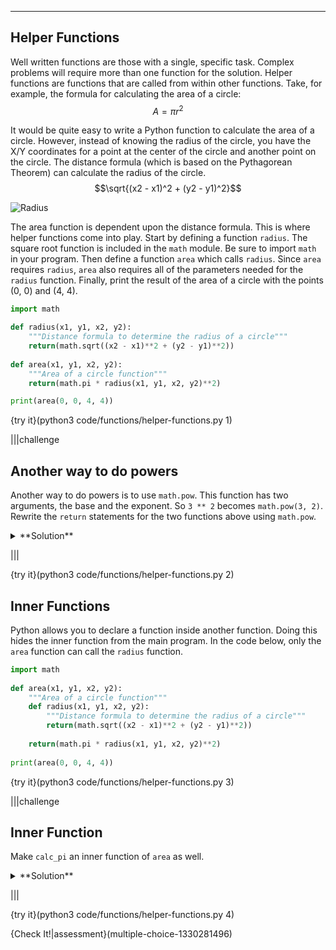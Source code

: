 ----------

## Helper Functions

Well written functions are those with a single, specific task. Complex problems will require more than one function for the solution. Helper functions are functions that are called from within other functions. Take, for example, the formula for calculating the area of a circle:
$$A = \pi r^2$$

It would be quite easy to write a Python function to calculate the area of a circle. However, instead of knowing the radius of the circle, you have the X/Y coordinates for a point at the center of the circle and another point on the circle. The distance formula (which is based on the Pythagorean Theorem) can calculate the radius of the circle.
$$\sqrt{(x2 - x1)^2 + (y2 - y1)^2}$$

![Radius](.guides/images/radius.png)

The area function is dependent upon the distance formula. This is where helper functions come into play. Start by defining a function `radius`. The square root function is included in the `math` module. Be sure to import `math` in your program. Then define a function `area` which calls `radius`. Since `area` requires `radius`, `area` also requires all of the parameters needed for the `radius` function. Finally, print the result of the area of a circle with the points (0, 0) and (4, 4).

```python
import math

def radius(x1, y1, x2, y2):
    """Distance formula to determine the radius of a circle"""
    return(math.sqrt((x2 - x1)**2 + (y2 - y1)**2))
  
def area(x1, y1, x2, y2):
    """Area of a circle function"""
    return(math.pi * radius(x1, y1, x2, y2)**2)

print(area(0, 0, 4, 4))
```

{try it}(python3 code/functions/helper-functions.py 1)

|||challenge
## Another way to do powers
Another way to do powers is to use `math.pow`. This function has two arguments, the base and the exponent. So `3 ** 2` becomes `math.pow(3, 2)`. Rewrite the `return` statements for the two functions above using `math.pow`.

<details><summary>**Solution**</summary> `math.sqrt(math.pow(x2 - x1, 2) + math.pow(y2 - y1, 2))` and `math.pi * math.pow(radius(x1, y1, x2, y2), 2)`</details>

|||

{try it}(python3 code/functions/helper-functions.py 2)

## Inner Functions

Python allows you to declare a function inside another function. Doing this hides the inner function from the main program. In the code below, only the `area` function can call the `radius` function. 

```python
import math
  
def area(x1, y1, x2, y2):
    """Area of a circle function"""
    def radius(x1, y1, x2, y2):
        """Distance formula to determine the radius of a circle"""
        return(math.sqrt((x2 - x1)**2 + (y2 - y1)**2))
    
    return(math.pi * radius(x1, y1, x2, y2)**2)
  
print(area(0, 0, 4, 4))
```

{try it}(python3 code/functions/helper-functions.py 3)

|||challenge
## Inner Function
Make `calc_pi` an inner function of `area` as well.
<details><summary>**Solution**</summary>Here is one possible solution.<img src=".guides/images/pi-inner-function.png" /> </details>

|||

{try it}(python3 code/functions/helper-functions.py 4)

{Check It!|assessment}(multiple-choice-1330281496)
